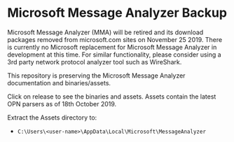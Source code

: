 # Microsoft Message Analyzer Backup
Microsoft Message Analyzer (MMA) will be retired and its download packages removed from microsoft.com sites on November 25 2019.  There is currently no Microsoft replacement for Microsoft Message Analyzer in development at this time.  For similar functionality, please consider using a 3rd party network protocol analyzer tool such as WireShark.

This repository is preserving the Microsoft Message Analyzer documentation and binaries/assets.

Click on release to see the binaries and assets. Assets contain the latest OPN parsers as of 18th October 2019.

Extract the Assets directory to:

* `C:\Users\<user-name>\AppData\Local\Microsoft\MessageAnalyzer`
